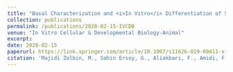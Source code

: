 ```yaml
---
title: "Basal Characterization and <i>In Vitro</i> Differentiation of Stem Cells Derived from the Adult Mouse Ovary."
collection: publications
permalink: /publications/2020-02-15-IVCDB
venue: "In Vitro Cellular & Developmental Biology-Animal"
excerpt:
date: 2020-02-15
paperurl: https://link.springer.com/article/10.1007/s11626-019-00411-x
citation: 'Majidi Zolbin, M., Sahin Ersoy, G., Aliakbari, F., Amidi, F, Daghigh, F, Abbasi, M., \textbf{Johnson, J.} (2020) Basal Characterization and \textit{In Vitro} Differentiation of Stem Cells Derived from the Adult Mouse Ovary. <i>In Vitro Cellular \& Developmental Biology-Animal</i>, 56, 59-66}.'
---
```

